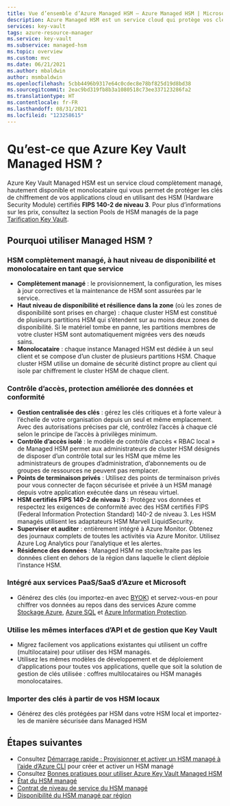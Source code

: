 ```yaml
---
title: Vue d’ensemble d’Azure Managed HSM – Azure Managed HSM | Microsoft Docs
description: Azure Managed HSM est un service cloud qui protège vos clés de chiffrement pour les applications cloud.
services: key-vault
tags: azure-resource-manager
ms.service: key-vault
ms.subservice: managed-hsm
ms.topic: overview
ms.custom: mvc
ms.date: 06/21/2021
ms.author: mbaldwin
author: msmbaldwin
ms.openlocfilehash: 5cbb4496b9317e64c0cdec8e78bf825d19d8bd38
ms.sourcegitcommit: 2eac9bd319fb8b3a1080518c73ee337123286fa2
ms.translationtype: HT
ms.contentlocale: fr-FR
ms.lasthandoff: 08/31/2021
ms.locfileid: "123258615"
---
```

# <a name="what-is-azure-key-vault-managed-hsm"></a>Qu’est-ce que Azure Key Vault Managed HSM ?

Azure Key Vault Managed HSM est un service cloud complètement managé, hautement disponible et monolocataire qui vous permet de protéger les clés de chiffrement de vos applications cloud en utilisant des HSM (Hardware Security Module) certifiés **FIPS 140-2 de niveau 3**. Pour plus d’informations sur les prix, consultez la section Pools de HSM managés de la page [Tarification Key Vault](https://azure.microsoft.com/pricing/details/key-vault/). 

## <a name="why-use-managed-hsm"></a>Pourquoi utiliser Managed HSM ?

### <a name="fully-managed-highly-available-single-tenant-hsm-as-a-service"></a>HSM complètement managé, à haut niveau de disponibilité et monolocataire en tant que service

- **Complètement managé** : le provisionnement, la configuration, les mises à jour correctives et la maintenance de HSM sont assurées par le service. 
- **Haut niveau de disponibilité et résilience dans la zone** (où les zones de disponibilité sont prises en charge) : chaque cluster HSM est constitué de plusieurs partitions HSM qui s’étendent sur au moins deux zones de disponibilité. Si le matériel tombe en panne, les partitions membres de votre cluster HSM sont automatiquement migrées vers des nœuds sains.
- **Monolocataire** : chaque instance Managed HSM est dédiée à un seul client et se compose d’un cluster de plusieurs partitions HSM. Chaque cluster HSM utilise un domaine de sécurité distinct propre au client qui isole par chiffrement le cluster HSM de chaque client.


### <a name="access-control-enhanced-data-protection--compliance"></a>Contrôle d’accès, protection améliorée des données et conformité

- **Gestion centralisée des clés** : gérez les clés critiques et à forte valeur à l’échelle de votre organisation depuis un seul et même emplacement. Avec des autorisations précises par clé, contrôlez l’accès à chaque clé selon le principe de l’accès à privilèges minimum.
- **Contrôle d’accès isolé** : le modèle de contrôle d’accès « RBAC local » de Managed HSM permet aux administrateurs de cluster HSM désignés de disposer d’un contrôle total sur les HSM que même les administrateurs de groupes d’administration, d’abonnements ou de groupes de ressources ne peuvent pas remplacer.
- **Points de terminaison privés** : Utilisez des points de terminaison privés pour vous connecter de façon sécurisée et privée à un HSM managé depuis votre application exécutée dans un réseau virtuel.
- **HSM certifiés FIPS 140-2 de niveau 3** : Protégez vos données et respectez les exigences de conformité avec des HSM certifiés FIPS (Federal Information Protection Standard) 140-2 de niveau 3. Les HSM managés utilisent les adaptateurs HSM Marvell LiquidSecurity.
- **Superviser et auditer** : entièrement intégré à Azure Monitor. Obtenez des journaux complets de toutes les activités via Azure Monitor. Utilisez Azure Log Analytics pour l’analytique et les alertes.
- **Résidence des données** : Managed HSM ne stocke/traite pas les données client en dehors de la région dans laquelle le client déploie l’instance HSM.

### <a name="integrated-with-azure-and-microsoft-paassaas-services"></a>Intégré aux services PaaS/SaaS d’Azure et Microsoft 

- Générez des clés (ou importez-en avec [BYOK](hsm-protected-keys-byok.md)) et servez-vous-en pour chiffrer vos données au repos dans des services Azure comme [Stockage Azure](../../storage/common/customer-managed-keys-overview.md), [Azure SQL](../../azure-sql/database/transparent-data-encryption-byok-overview.md) et [Azure Information Protection](/azure/information-protection/byok-price-restrictions).

### <a name="uses-same-api-and-management-interfaces-as-key-vault"></a>Utilise les mêmes interfaces d’API et de gestion que Key Vault

- Migrez facilement vos applications existantes qui utilisent un coffre (multilocataire) pour utiliser des HSM managés.
- Utilisez les mêmes modèles de développement et de déploiement d’applications pour toutes vos applications, quelle que soit la solution de gestion de clés utilisée : coffres multilocataires ou HSM managés monolocataires.

### <a name="import-keys-from-your-on-premise-hsms"></a>Importer des clés à partir de vos HSM locaux

- Générez des clés protégées par HSM dans votre HSM local et importez-les de manière sécurisée dans Managed HSM

## <a name="next-steps"></a>Étapes suivantes
- Consultez [Démarrage rapide : Provisionner et activer un HSM managé à l’aide d’Azure CLI](quick-create-cli.md) pour créer et activer un HSM managé
- Consultez [Bonnes pratiques pour utiliser Azure Key Vault Managed HSM](best-practices.md)
- [État du HSM managé](https://status.azure.com)
- [Contrat de niveau de service du HSM managé](https://azure.microsoft.com/support/legal/sla/key-vault-managed-hsm/v1_0/)
- [Disponibilité du HSM managé par région](https://azure.microsoft.com/global-infrastructure/services/?products=key-vault)
